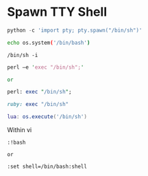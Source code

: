 # Spawn TTY Shell

```python
python -c 'import pty; pty.spawn("/bin/sh")'
```
```bash
echo os.system('/bin/bash')
```
```
/bin/sh -i
```
```perl
perl —e 'exec "/bin/sh";'

or

perl: exec "/bin/sh";
```
```ruby
ruby: exec "/bin/sh"
```
```lua
lua: os.execute('/bin/sh')
```

Within vi
```
:!bash

or

:set shell=/bin/bash:shell
```
